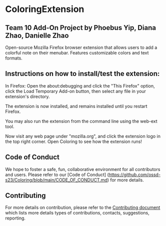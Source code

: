 # ColoringExtension
Team 10 Add-On Project by Phoebus Yip, Diana Zhao, Danielle Zhao
---
Open-source Mozilla Firefox browser extension that allows users to add a colorful note on their menubar. Features customizable colors and text formats. 

## Instructions on how to install/test the extension: 

In Firefox: Open the about:debugging and click the "This Firefox" option, click the Load Temporary Add-on button, then select any file in your extension's directory.

The extension is now installed, and remains installed until you restart Firefox.

You may also run the extension from the command line using the web-ext tool.

Now visit any web page under "mozilla.org", and click the extension logo in the top right corner. Open Coloring to see how the extension runs!

## Code of Conduct

We hope to foster a safe, fun, collaborative environment for all contributors and users. Please refer to our [Code of Conduct] (https://github.com/ossd-s23/Coloring/blob/main/CODE_OF_CONDUCT.md) for more details.

## Contributing

For more details on contribution, please refer to the [Contributing document](https://github.com/ossd-s23/Coloring/blob/main/CONTRIBUTING.md) which lists more details types of contributions, contacts, suggestions, reporting.



